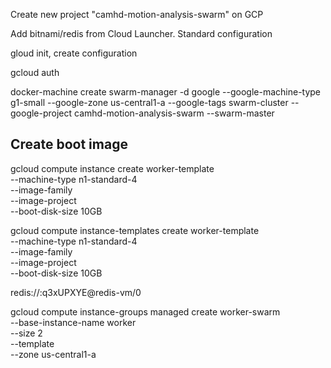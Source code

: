 

Create new project "camhd-motion-analysis-swarm" on GCP

Add bitnami/redis from Cloud Launcher.   Standard configuration

gloud init, create configuration

gcloud auth


docker-machine create swarm-manager -d google --google-machine-type g1-small --google-zone us-central1-a --google-tags swarm-cluster --google-project camhd-motion-analysis-swarm --swarm-master

## Create boot image

gcloud compute instance create worker-template \
            --machine-type n1-standard-4 \
            --image-family  \
            --image-project  \
            --boot-disk-size 10GB



gcloud compute instance-templates create worker-template \
            --machine-type n1-standard-4 \
            --image-family  \
            --image-project  \
            --boot-disk-size 10GB


redis://:q3xUPXYE@redis-vm/0


gcloud compute instance-groups managed create worker-swarm \
  --base-instance-name worker \
  --size 2 \
  --template \
  --zone us-central1-a
